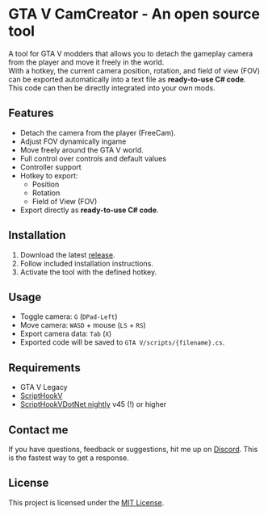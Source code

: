 # GTA V CamCreator - An open source tool

A tool for GTA V modders that allows you to detach the gameplay camera from the player and move it freely in the world.  
With a hotkey, the current camera position, rotation, and field of view (FOV) can be exported automatically into a text file as **ready-to-use C# code**.  
This code can then be directly integrated into your own mods.

## Features
- Detach the camera from the player (FreeCam).
- Adjust FOV dynamically ingame
- Move freely around the GTA V world.
- Full control over controls and default values
- Controller support
- Hotkey to export:
  - Position
  - Rotation
  - Field of View (FOV)
- Export directly as **ready-to-use C# code**.

## Installation
1. Download the latest [release](https://www.gta5-mods.com/tools/camcreator-open-source).
2. Follow included installation instructions.
3. Activate the tool with the defined hotkey.

## Usage
- Toggle camera: `G` (`DPad-Left`) 
- Move camera: `WASD` + mouse (`LS` + `RS`)
- Export camera data: `Tab` (`X`)
- Exported code will be saved to `GTA V/scripts/{filename}.cs`.

## Requirements
- GTA V Legacy
- [ScriptHookV](http://www.dev-c.com/gtav/scripthookv/)
- [ScriptHookVDotNet nightly](https://github.com/scripthookvdotnet/scripthookvdotnet-nightly/releases) v45 (!) or higher

## Contact me
If you have questions, feedback or suggestions, hit me up on [Discord](https://discord.gg/U2KGVbj3uh). 
This is the fastest way to get a response.

## License
This project is licensed under the [MIT License](LICENSE).
